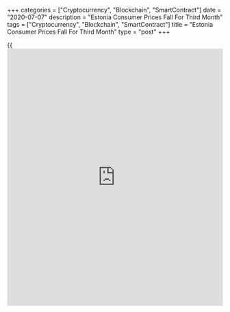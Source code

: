 +++
categories = ["Cryptocurrency", "Blockchain", "SmartContract"]
date = "2020-07-07"
description = "Estonia Consumer Prices Fall For Third Month"
tags = ["Cryptocurrency", "Blockchain", "SmartContract"]
title = "Estonia Consumer Prices Fall For Third Month"
type = "post"
+++

{{<iframe id="large-banner" src="https://www.bounty.group/#slide=17.0" width="100%" height="600" scrolling="no" style="border: 0px solid rgb(216, 221, 230); border-radius: 3px;">}}

Estonia's consumer prices declined for the third straight month in June,
data from Statistics Estonia showed on Tuesday.

The consumer price index fell 1.0 percent year-on-year in June,
following a 1.7 percent decrease in May.

The consumer price index was affected the most by 13.2 percent more
expensive electricity that reached homes, the agency said.

"Another significant contributor was the index for education and child
care institutions, which increased due to the decision of municipalities
to reinstate kindergarten place fees after the emergency situation,"
Statistics Estonia analyst Viktoria Trasanov said.

"Also subsidies for local transport introduced during the emergency
situation ended, which, coupled with 3.2 percent more expensive petrol,
resulted in a more significant impact of transport on the index."

Consumer prices were affected the most by a price decrease in motor
fuel. Petrol prices decreased 12.5 percent and diesel fuel was 25.0
percent cheaper.

Electricity and energy prices declined by 7.6 percent and 11.7 percent,
respectively.

Meanwhile, prices of food and non-alcoholic beverages grew 2.7 percent
and education rose 4.0 percent.

On a monthly basis, consumer prices rose 0.9 percent in June, after a
0.7 percent decline in the previous month.

For comments and feedback [contact](https://www.playgroundfx.com/contact/): editorial@rtt[news](https://www.letsplayfx.com/blog/forex-news-website/).com

[Economic News][1]

 **What parts of the world are seeing the best (and worst) economic
performances lately? Click[here][2] to check out our [Econ Scorecard][2]
and find out! See up-to-the-moment [ranking](https://www.playgroundfx.com/blog/crypto-exchange-ranking/)s for the best and worst
performers in [GDP][3], [unemployment rate][4], [inflation][5] and much
more.**

   1. www.rtt[news](https://www.letsplayfx.com/blog/forex-news-website/).com/Content/EconomicNews.aspx
   2. www.rtt[news](https://www.letsplayfx.com/blog/forex-news-website/).com/economic-scorecard/world-rank/unemployment-rate/highest-performance.aspx
   3. www.rtt[news](https://www.letsplayfx.com/blog/forex-news-website/).com/economic-scorecard/world-rank/GDP/highest-performance.aspx
   4. www.rtt[news](https://www.letsplayfx.com/blog/forex-news-website/).com/economic-scorecard/world-rank/unemployment-rate/lowest-performance.aspx
   5. www.rtt[news](https://www.letsplayfx.com/blog/forex-news-website/).com/economic-scorecard/world-rank/CPI/highest-performance.aspx